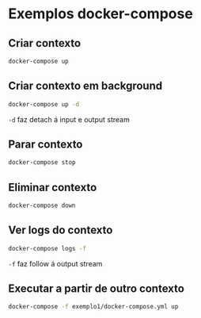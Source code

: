 # Exemplos docker-compose

## Criar contexto 

``` bash
docker-compose up
```

## Criar contexto em background

``` bash
docker-compose up -d
```

`-d` faz detach á input e output stream

## Parar contexto

``` bash
docker-compose stop
```

## Eliminar contexto

``` bash
docker-compose down
```

## Ver logs do contexto

``` bash
docker-compose logs -f
```

`-f` faz follow á output stream


## Executar a partir de outro contexto

``` bash
docker-compose -f exemplo1/docker-compose.yml up
```